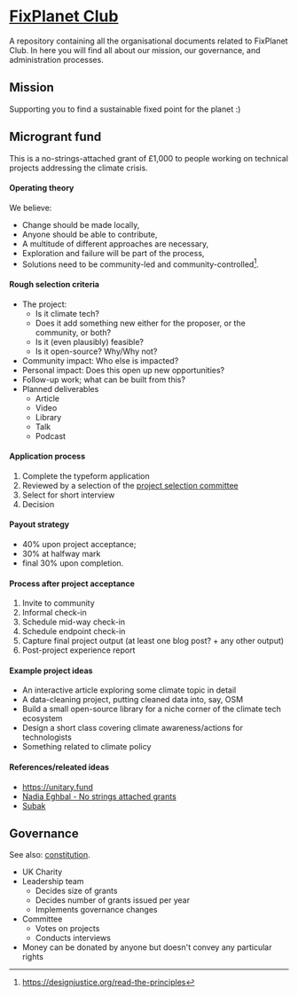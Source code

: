 # [FixPlanet Club](https://fixplanet.club)

A repository containing all the organisational documents related to FixPlanet Club. In here you will find all about our mission, our governance, and administration processes.

## Mission

Supporting you to find a sustainable fixed point for the planet :)


## Microgrant fund

This is a no-strings-attached grant of £1,000 to people working on technical projects addressing the climate crisis.


#### Operating theory

We believe:

- Change should be made locally,
- Anyone should be able to contribute,
- A multitude of different approaches are necessary,
- Exploration and failure will be part of the process,
- Solutions need to be community-led and community-controlled[^community].

[^community]: [^community]: https://designjustice.org/read-the-principles


#### Rough selection criteria

- The project:
  - Is it climate tech?
  - Does it add something new either for the proposer, or the community, or both?
  - Is it (even plausibly) feasible?
  - Is it open-source? Why/Why not?
- Community impact: Who else is impacted?
- Personal impact: Does this open up new opportunities?
- Follow-up work; what can be built from this?
- Planned deliverables
  - Article
  - Video
  - Library
  - Talk
  - Podcast


#### Application process

1. Complete the typeform application
2. Reviewed by a selection of the [project selection committee](./committee.md)
3. Select for short interview
4. Decision


#### Payout strategy

- 40% upon project acceptance;
- 30% at halfway mark
- final 30% upon completion.


#### Process after project acceptance

1. Invite to community
2. Informal check-in
3. Schedule mid-way check-in
4. Schedule endpoint check-in
5. Capture final project output (at least one blog post? + any other output)
6. Post-project experience report


#### Example project ideas

- An interactive article exploring some climate topic in detail
- A data-cleaning project, putting cleaned data into, say, OSM
- Build a small open-source library for a niche corner of the climate tech ecosystem
- Design a short class covering climate awareness/actions for technologists
- Something related to climate policy


#### References/releated ideas

- <https://unitary.fund>
- [Nadia Eghbal - No strings attached grants](https://medium.com/@nayafia/5-000-no-strings-attached-9e7b95d33e50)
- [Subak](https://subak.org/fellowship)


## Governance

See also: [constitution](https://github.com/FixPlanet/org/issues/9).

- UK Charity
- Leadership team
  - Decides size of grants
  - Decides number of grants issued per year
  - Implements governance changes
- Committee
  - Votes on projects
  - Conducts interviews
- Money can be donated by anyone but doesn't convey any particular rights
